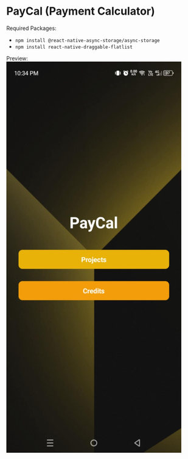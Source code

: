# PayCal (Payment Calculator)

Required Packages:
 - `npm install @react-native-async-storage/async-storage`
 - `npm install react-native-draggable-flatlist`

Preview:
![Preview_Image](sample.jpg)